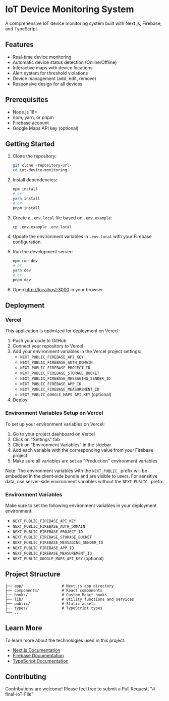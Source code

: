 # IoT Device Monitoring System

A comprehensive IoT device monitoring system built with Next.js, Firebase, and TypeScript.

## Features

- Real-time device monitoring
- Automatic device status detection (Online/Offline)
- Interactive maps with device locations
- Alert system for threshold violations
- Device management (add, edit, remove)
- Responsive design for all devices

## Prerequisites

- Node.js 18+
- npm, yarn, or pnpm
- Firebase account
- Google Maps API key (optional)

## Getting Started

1. Clone the repository:
   ```bash
   git clone <repository-url>
   cd iot-device-monitoring
   ```

2. Install dependencies:
   ```bash
   npm install
   # or
   yarn install
   # or
   pnpm install
   ```

3. Create a `.env.local` file based on `.env.example`:
   ```bash
   cp .env.example .env.local
   ```

4. Update the environment variables in `.env.local` with your Firebase configuration.

5. Run the development server:
   ```bash
   npm run dev
   # or
   yarn dev
   # or
   pnpm dev
   ```

6. Open [http://localhost:3000](http://localhost:3000) in your browser.

## Deployment

### Vercel

This application is optimized for deployment on Vercel:

1. Push your code to GitHub
2. Connect your repository to Vercel
3. Add your environment variables in the Vercel project settings:
   - `NEXT_PUBLIC_FIREBASE_API_KEY`
   - `NEXT_PUBLIC_FIREBASE_AUTH_DOMAIN`
   - `NEXT_PUBLIC_FIREBASE_PROJECT_ID`
   - `NEXT_PUBLIC_FIREBASE_STORAGE_BUCKET`
   - `NEXT_PUBLIC_FIREBASE_MESSAGING_SENDER_ID`
   - `NEXT_PUBLIC_FIREBASE_APP_ID`
   - `NEXT_PUBLIC_FIREBASE_MEASUREMENT_ID`
   - `NEXT_PUBLIC_GOOGLE_MAPS_API_KEY` (optional)
4. Deploy!

### Environment Variables Setup on Vercel

To set up your environment variables on Vercel:

1. Go to your project dashboard on Vercel
2. Click on "Settings" tab
3. Click on "Environment Variables" in the sidebar
4. Add each variable with the corresponding value from your Firebase project
5. Make sure all variables are set as "Production" environment variables

Note: The environment variables with the `NEXT_PUBLIC_` prefix will be embedded in the client-side bundle and are visible to users. For sensitive data, use server-side environment variables without the `NEXT_PUBLIC_` prefix.

### Environment Variables

Make sure to set the following environment variables in your deployment environment:

- `NEXT_PUBLIC_FIREBASE_API_KEY`
- `NEXT_PUBLIC_FIREBASE_AUTH_DOMAIN`
- `NEXT_PUBLIC_FIREBASE_PROJECT_ID`
- `NEXT_PUBLIC_FIREBASE_STORAGE_BUCKET`
- `NEXT_PUBLIC_FIREBASE_MESSAGING_SENDER_ID`
- `NEXT_PUBLIC_FIREBASE_APP_ID`
- `NEXT_PUBLIC_FIREBASE_MEASUREMENT_ID`
- `NEXT_PUBLIC_GOOGLE_MAPS_API_KEY` (optional)

## Project Structure

```
├── app/                 # Next.js app directory
├── components/          # React components
├── hooks/               # Custom React hooks
├── lib/                 # Utility functions and services
├── public/              # Static assets
├── types/               # TypeScript types
└── ...
```

## Learn More

To learn more about the technologies used in this project:

- [Next.js Documentation](https://nextjs.org/docs)
- [Firebase Documentation](https://firebase.google.com/docs)
- [TypeScript Documentation](https://www.typescriptlang.org/docs/)

## Contributing

Contributions are welcome! Please feel free to submit a Pull Request.
"# final-ioT-File" 
